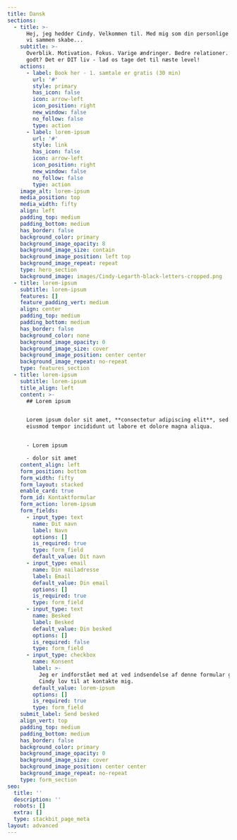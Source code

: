 ```yaml
---
title: Dansk
sections:
  - title: >-
      Hej, jeg hedder Cindy. Velkommen til. Med mig som din personlige coach kan
      vi sammen skabe...
    subtitle: >-
      Overblik. Motivation. Fokus. Varige ændringer. Bedre relationer. Lyder det
      godt? Det er DIT liv - lad os tage det til næste level!
    actions:
      - label: Book her - 1. samtale er gratis (30 min)
        url: '#'
        style: primary
        has_icon: false
        icon: arrow-left
        icon_position: right
        new_window: false
        no_follow: false
        type: action
      - label: lorem-ipsum
        url: '#'
        style: link
        has_icon: false
        icon: arrow-left
        icon_position: right
        new_window: false
        no_follow: false
        type: action
    image_alt: lorem-ipsum
    media_position: top
    media_width: fifty
    align: left
    padding_top: medium
    padding_bottom: medium
    has_border: false
    background_color: primary
    background_image_opacity: 8
    background_image_size: contain
    background_image_position: left top
    background_image_repeat: repeat
    type: hero_section
    background_image: images/Cindy-Legarth-black-letters-cropped.png
  - title: lorem-ipsum
    subtitle: lorem-ipsum
    features: []
    feature_padding_vert: medium
    align: center
    padding_top: medium
    padding_bottom: medium
    has_border: false
    background_color: none
    background_image_opacity: 0
    background_image_size: cover
    background_image_position: center center
    background_image_repeat: no-repeat
    type: features_section
  - title: lorem-ipsum
    subtitle: lorem-ipsum
    title_align: left
    content: >-
      ## Lorem ipsum


      Lorem ipsum dolor sit amet, **consectetur adipiscing elit**, sed do
      eiusmod tempor incididunt ut labore et dolore magna aliqua.


      - Lorem ipsum

      - dolor sit amet
    content_align: left
    form_position: bottom
    form_width: fifty
    form_layout: stacked
    enable_card: true
    form_id: Kontaktformular
    form_action: lorem-ipsum
    form_fields:
      - input_type: text
        name: Dit navn
        label: Navn
        options: []
        is_required: true
        type: form_field
        default_value: Dit navn
      - input_type: email
        name: Din mailadresse
        label: Email
        default_value: Din email
        options: []
        is_required: true
        type: form_field
      - input_type: text
        name: Besked
        label: Besked
        default_value: Din besked
        options: []
        is_required: false
        type: form_field
      - input_type: checkbox
        name: Konsent
        label: >-
          Jeg er indforstået med at ved indsendelse af denne formular giver jeg
          Cindy lov til at kontakte mig.
        default_value: lorem-ipsum
        options: []
        is_required: true
        type: form_field
    submit_label: Send besked
    align_vert: top
    padding_top: medium
    padding_bottom: medium
    has_border: false
    background_color: primary
    background_image_opacity: 0
    background_image_size: cover
    background_image_position: center center
    background_image_repeat: no-repeat
    type: form_section
seo:
  title: ''
  description: ''
  robots: []
  extra: []
  type: stackbit_page_meta
layout: advanced
---
```

